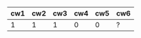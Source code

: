 | cw1 | cw2 | cw3 | cw4 | cw5 | cw6 |
|-----|-----|-----|-----|-----|-----|
|   1 |   1 |   1 |   0 |   0 | ?   |
